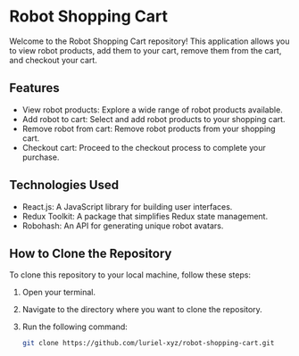 # Robot Shopping Cart

Welcome to the Robot Shopping Cart repository! This application allows you to view robot products, add them to your cart, remove them from the cart, and checkout your cart.

## Features

- View robot products: Explore a wide range of robot products available.
- Add robot to cart: Select and add robot products to your shopping cart.
- Remove robot from cart: Remove robot products from your shopping cart.
- Checkout cart: Proceed to the checkout process to complete your purchase.

## Technologies Used

- React.js: A JavaScript library for building user interfaces.
- Redux Toolkit: A package that simplifies Redux state management.
- Robohash: An API for generating unique robot avatars.

## How to Clone the Repository

To clone this repository to your local machine, follow these steps:

1. Open your terminal.
2. Navigate to the directory where you want to clone the repository.
3. Run the following command:

   ```bash
   git clone https://github.com/luriel-xyz/robot-shopping-cart.git
   ```
